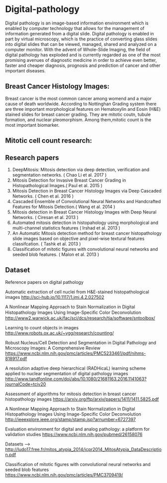 # Digital-pathology
Digital pathology is an image-based information environment which is enabled by computer technology that allows for the management of information generated from a digital slide. Digital pathology is enabled in part by virtual microscopy, which is the practice of converting glass slides into digital slides that can be viewed, managed, shared and analyzed on a computer monitor. With the advent of Whole-Slide Imaging, the field of digital pathology has exploded and is currently regarded as one of the most promising avenues of diagnostic medicine in order to achieve even better, faster and cheaper diagnosis, prognosis and prediction of cancer and other important diseases.

## Breast Cancer Histology Images:
Breast cancer is the most common cancer among womend and a major cause of death worldwide. According to Nottinghan Grading system there are three important morphological features on Hematoxylin and Eosin (H&E) stained slides for breast cancer grading. They are mitotic coutn, tubule formation, and nuclear pleomorphism. Among them,mitotic count is the most important biomarker. 

## Mitotic cell count research:
## Research papers

1. DeepMitosis: Mitosis detection via deep detection, verification and segmentation networks. ( Chao Li et al. 2017 )
2. Mitosis Detection for Invasive Breast Cancer Grading in Histopathological Images.( Paul et al. 2015 )
3. Mitosis Detection in Breast Cancer Histology Images via Deep Cascaded Networks. ( Chen et al. 2016 ) 
4. Cascaded Ensemble of Convolutional Neural Networks and Handcrafted Features for Mitosis Detection.( Wang et al. 2014 ) 
5. Mitosis detection in Breast Cancer Histology Images with Deep Neural Networks. ( Ciresan et al. 2013 )
6. Automated mitosis detection in histopahology using morphological and multi-channel statistics features ( Irshad et al. 2013 )
7. An Automatic Mitosis detection method for breast cancer histopathology slide images based on objective and pixel-wise textural features classifcation. ( Tashk et al. 2013 )
8. Classification of mitotic figures with convolutional neural networks and seeded blob features. ( Malon et al. 2013 )

## Dataset


Reference papers on digital pathology


Automatic extraction of cell nuclei
from H&E-stained histopathological
images
http://sci-hub.io/10.1117/1.jmi.4.2.027502

A Nonlinear Mapping Approach to Stain Normalization in Digital Histopathology Images Using Image-Speciﬁc Color Deconvolution 
http://www2.warwick.ac.uk/fac/sci/dcs/research/tia/software/sntoolbox/

Learning to count objects in images
http://www.robots.ox.ac.uk/~vgg/research/counting/

Robust Nucleus/Cell Detection and Segmentation in Digital Pathology and Microscopy Images: A Comprehensive Review
https://www.ncbi.nlm.nih.gov/pmc/articles/PMC5233461/pdf/nihms-818917.pdf

A resolution adaptive deep hierarchical (RADHicaL) learning scheme applied to nuclear segmentation of digital pathology images
http://www.tandfonline.com/doi/abs/10.1080/21681163.2016.1141063?journalCode=tciv20

Assessment of algorithms for mitosis detection in breast cancer histopathology images
https://arxiv.org/ftp/arxiv/papers/1411/1411.5825.pdf

A Nonlinear Mapping Approach to Stain  Normalization in Digital Histopathology Images Using Image-Specific Color Deconvolution
http://ieeexplore.ieee.org/stamp/stamp.jsp?arnumber=6727397

Evaluation environment for digital and analog pathology: a platform for validation studies
https://www.ncbi.nlm.nih.gov/pubmed/26158076

Datasets --> http://ludo17.free.fr/mitos_atypia_2014/icpr2014_MitosAtypia_DataDescription.pdf

Classification of mitotic figures with convolutional neural networks and seeded blob features
https://www.ncbi.nlm.nih.gov/pmc/articles/PMC3709419/
